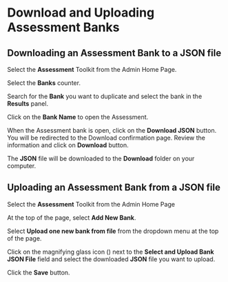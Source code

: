 # Download and Uploading Assessment Banks

## Downloading an Assessment Bank to a JSON file

Select the **Assessment** Toolkit from the Admin Home Page.

Select the **Banks** counter.

Search for the **Bank** you want to duplicate and select the bank in the **Results** panel.

Click on the **Bank Name** to open the Assessment. 

When the Assessment bank is open, click on the **Download JSON** button. You will be redirected to the Download confirmation page. Review the information and click on **Download** button.

The **JSON** file will be downloaded to the **Download** folder on your computer.

## Uploading an Assessment Bank from a JSON file

Select the **Assessment** Toolkit from the Admin Home Page

At the top of the page, select **Add New Bank**.

Select **Upload one new bank from file** from the dropdown menu at the top of the page.

Click on the magnifying glass icon (<i class="far fa-search"></i>) next to the **Select and Upload Bank JSON File** field and select the downloaded **JSON** file you want to upload.

Click the **Save** button.
